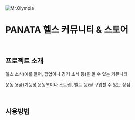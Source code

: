 <img src="https://github.com/user-attachments/assets/ad1ffd28-2e11-40cb-b2a9-0fa842de3980" alt="Mr.Olympia">

<h1>PANATA 헬스 커뮤니티 & 스토어</h1>
<br>
<h2>프로젝트 소개</h2>
<p>헬스 소식(예를 들어, 팝업이나 경기 소식 등)을 알 수 있는 커뮤니티</p>
<p>운동 용품(기능성 운동복이나 스트랩, 벨트 등)을 구입할 수 있는 상점</p>
<br>
<h2>사용방법</h2>
<p></p>
